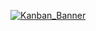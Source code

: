 [![Kanban_Banner](https://github.com/prajwalkpatil/kanban/assets/32927982/c36ee337-1016-4e1a-92f3-458f684d3f2b)](https://kanban.prajwalpatil.com)
